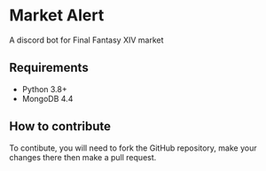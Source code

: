 # Market Alert

A discord bot for Final Fantasy XIV market

## Requirements

- Python 3.8+
- MongoDB 4.4

## How to contribute

To contibute, you will need to fork the GitHub repository, make your changes there then make a pull request.